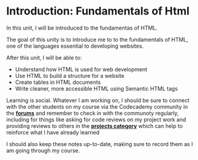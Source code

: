 # Introduction: Fundamentals of Html

In this unit, I will be introduced to the fundamentas of HTML.

The goal of this unity is to introduce me to to the fundamentals of HTML, one of the languages essential to developing websites.

After this unit, I will be able to:

* Understand how HTML is used for web development
* Use HTML to build a structure for a website
* Create tables in HTML documents 
* Write cleaner, more accessible HTML using Semantic HTML tags

Learning is social.  Whatever I am working on, I should be sure to connect with the other students on my course via the Codecademy community in the [**forums**](https://discuss.codecademy.com/) and remember to check in with the communoty regularly, including for things like asking for code reviews on my project work and providing reviews to others in the [**projects category**](https://discuss.codecademy.com/c/project/) which can help to reinforce what I have already learned

I should also keep these notes up-to-date, making sure to record them as I am going through my course.